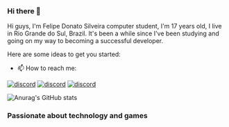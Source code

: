 ### Hi there 👋

Hi guys, I'm Felipe Donato Silveira computer student, I'm 17 years old, I live in Rio Grande do Sul, Brazil. It's been a while since I've been studying and going on my way to becoming a successful developer.

Here are some ideas to get you started:

- 📫 How to reach me:

[![discord](https://img.shields.io/badge/Discord-7289DA?style=for-the-badge&logo=discord&logoColor=white)](https://discord.com/channels/@maisumdiaqualquer)
[![discord](https://img.shields.io/badge/Instagram-E4405F?style=for-the-badge&logo=instagram&logoColor=white)](https://www.instagram.com/feliped.silveira/)
[![discord](https://img.shields.io/badge/LinkedIn-0077B5?style=for-the-badge&logo=linkedin&logoColor=white)](https://www.linkedin.com/in/felipe-donato-silveira-5a6684269/)

![Anurag's GitHub stats](https://github-readme-stats.vercel.app/api?username=felipedonato280&show_icons=true&theme=radical)

### Passionate about technology and games
